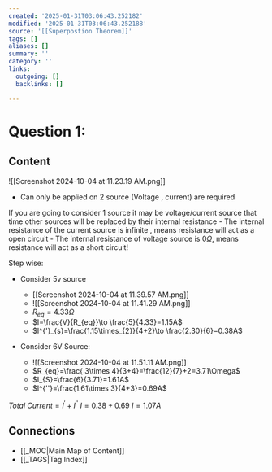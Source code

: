 ```yaml
---
created: '2025-01-31T03:06:43.252182'
modified: '2025-01-31T03:06:43.252188'
source: '[[Superpostion Theorem]]'
tags: []
aliases: []
summary: ''
category: ''
links:
  outgoing: []
  backlinks: []

---
```


# Question 1:

## Content
![[Screenshot 2024-10-04 at 11.23.19 AM.png]]
- Can only be applied on 2 source (Voltage , current) are required

If you are going to consider 1 source it may be voltage/current source that time other sources will be replaced by their internal resistance 
	- The internal resistance of the current source is infinite , means resistance will act as a open circuit
	- The internal resistance of voltage source is $0 \Omega$, means resistance will act as a short circuit!

Step wise:
- Consider 5v source
	- [[Screenshot 2024-10-04 at 11.39.57 AM.png]]
	- ![[Screenshot 2024-10-04 at 11.41.29 AM.png]]
	- $R_{eq}=4.33\Omega$
	- $I=\frac{V}{R_{eq}}\to \frac{5}{4.33}=1.15A$
	- $I^{'}_{s}=\frac{1.15\times_{2}}{4+2}\to \frac{2.30}{6}=0.38A$


- Consider 6V Source:
	- ![[Screenshot 2024-10-04 at 11.51.11 AM.png]]
	- $R_{eq}=\frac{ 3\times 4}{3+4}=\frac{12}{7}+2=3.71\Omega$
	- $I_{S}=\frac{6}{3.71}=1.61A$
	- $I^{''}=\frac{1.61\times 3}{4+3}=0.69A$


$Total\ Current=I^{'}+I^{''}$
$I=0.38+0.69$
$I=1.07A$




## Connections
- [[_MOC|Main Map of Content]]
- [[_TAGS|Tag Index]]
